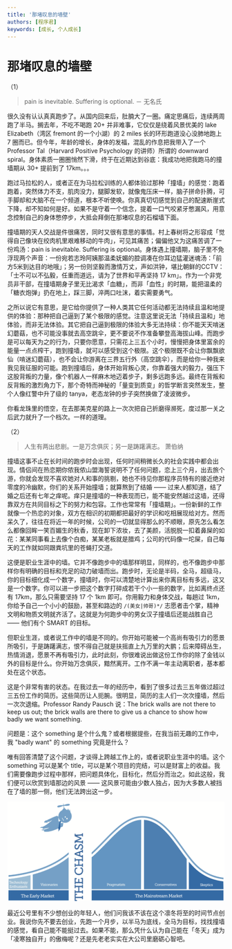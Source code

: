 ```yaml
---
title: '那堵叹息的墙壁'
authors: [程序君]
keywords: [成长, 个人成长]
---
```


# 那堵叹息的墙壁

（1）

> pain is inevitable. Suffering is optional.
> － 无名氏

很久没有认认真真跑步了。从国内回来后，肚腩大了一圈。痛定思痛后，连续两周跑了半马。搁去年，不吃不喝跑 20+ 并非难事，它仅仅是绕着风景优美的 lake Elizabeth（湾区 fremont 的一个小湖）的 2 miles 长的环形跑道没心没肺地跑上 7 圈而已。但今年，年龄的增长，身体的发福，混乱的作息把我带入了一个 Professor Tal（Harvard Positive Psychology 的讲师）所谓的 downward spiral。身体素质一圈圈悄然下滑，终于在近期达到谷底：我成功地把我跑马的撞墙期从 30+ 提前到了 17km。。。

跑过马拉松的人，或者正在为马拉松训练的人都体验过那种「撞墙」的感觉：跑着跑着，突然体力不支，肌肉没力，腿脚发软，就像鬼压床一样，脑子拼命扑腾，可手脚却和大脑不在一个频道，根本不听使唤。你真真切切感觉到自己的配速断崖式下降，却不知如何是好。如果不是守着一个信念，提着一口气咬紧牙憋漏风，用意念控制自己的身体憋停步，大抵会拜倒在那堵叹息的石榴墙下面。

撞墙期的天人交战是件很痛苦，同时又很有意思的事情。村上春树将之形容成「觉得自己像块在绞肉机里艰难移动的牛肉」，可见其痛苦；偏偏他又为这痛苦调了一份鸡汤：pain is inevitable. Suffering is optional。身体遇上撞墙期，脑子里不免浮现两个声音：一份宛若志玲阿姨那温柔妩媚的腔调凑在你耳边猛灌迷魂汤：「前方5米到达目的地哦」；另一份则坚毅而激情万丈，声如洪钟，堪比朝鲜的CCTV：「士不可以不弘毅，任重而道远，请为了世界和平再坚持 17 km」。作为一个非党员非干部，在撞墙期身子里无比渴求「血糖」，而非「血性」的时期，能把温柔的「糖衣炮弹」扔在地上，踩三脚，淬两口吐沫，着实需要勇气。

之所以说它有意思，是它给你提供了一种人类其它任何活动都无法持续且温和地提供的体验：那种把自己逼到了某个极限的感觉。注意这里说无法「持续且温和」地体验，而非无法体验。其它把自己逼到极限的体验大多无法持续：你不能天天啃迷幻蘑菇，也不可能没事就去高空跳伞，更不要说不作准备攀登高海拔山峰。而跑步是可以每天为之的行为，只要你愿意，只需花上三五个小时，慢慢把身体里富余的能量一点点榨干，跑到撞墙，就可以感受到这个极限。这个极限既不会让你飘飘欲仙（啃迷幻蘑菇），也不会让你游离在三界五行外（高空跳伞），而是给你一种我来我见我征服的可能。跑到撞墙后，身体开始背叛心灵，你靠着强大的毅力，强压下这股背叛的力量，像个机器人一样麻木地迈着步子，剩多远跑多远。最终在背叛和反背叛的激烈角力下，那个奇特而神秘的「量变到质变」的哲学断言突然发生，整个人像红警中升了级的 tanya，老态龙钟的步子突然换做了凌波微步。

你看龙珠里的悟空，在去那美克星的路上一次次把自己折磨得濒死，度过那一关之后武力就升了一个档次。一样的道理。

（2）

> 人生有两出悲剧。一是万念俱灰；另一是踌躇满志。
> 萧伯纳

撞墙这事不止在长时间的跑步时会出现，任何时间稍微长久的社会实践中都会出现。情侣间在热恋期你侬我侬山盟海誓说明不了任何问题，恋上三个月，出去旅个游，你就会发现不喜欢她对人和事的挑剔，她也不待见你那程序员特有的接近绝对零度的冷幽默，你们的关系开始撞墙；就算熬到了结婚 —— 过来人都知道，结了婚之后还有七年之痒呢。痒只是撞墙的一种表现而已，能不能安然越过这墙，还得靠双方在共同目标之下的努力和包容。工作也常常有「撞墙期」。一份新鲜的工作就像一个热恋的对象，双方在相识的初期都把最好的学识和吃相展现给对方。然而呆久了，往往在将近一年的时候，公司的一切就显得那么的不顺眼，原先怎么看怎么都像回眸一笑百媚生的秋香，现在卸下浓妆，去了美颜，活脱脱一扣着鼻屎的如花：某某同事看上去像个白痴，某某老板就是腊鸡；公司的代码像一坨屎，自己每天的工作就如同跟粪坑里的苍蝇打交道。

这便是职业生涯中的墙。它并不像跑步中的墙那样明显，同样的，也不像跑步中那样你有明确的目标和充足的动力破墙而出。跑步时，无论是半码，全马，超级马，你的目标细化成一个数字，撞墙时，你可以清楚地计算出来你离目标有多远，这又是一个数字。你可以进一步把这个数字打碎成若干个小一些的数字，比如离终点还有 17km，那么只需要坚持 17 个 1km 即可。你用毅力和身体交战，每趟过 1km，你给予自己一个小小的鼓励，甚至和路边的 ``/(美女|帅哥)*/`` 志愿者击个掌，精神文明和物质文明就齐活了。这就是为何跑步中的男女汉子撞墙后还能战胜自己 —— 他们有个 SMART 的目标。

但职业生涯，或者说工作中的墙是不同的。你开始可能被一个高尚有吸引力的愿景所吸引，于是踌躇满志，恨不得自己就是扶摇直上九万里的大鹏；后来障碍丛生，热情消退，愿景不再有吸引力，此时此刻，你很难说出做这份工作你的除了金钱以外的目标是什么。你开始万念俱灰，黯然离开。工作不满一年主动离职者，基本都处在这个状态。

这是个非常有害的状态。在我过去一年的经历中，看到了很多过去三五年做过超过三五份工作的简历。这些简历让人扼腕。很明显，简历的主人们一次次撞墙，然后一次次退缩。Professor Randy Pausch 说：The brick walls are not there to keep us out; the brick walls are there to give us a chance to show how badly we want something.

问题是：这个 something 是个什么鬼？或者根据提些，在我当前无趣的工作中，我 "badly want" 的 something 究竟是什么？

唯有回答清楚了这个问题，才谈得上跨越工作上的，或者说职业生涯中的墙。这个 something 可以是某个 title，可以是某个项目的完结，可以是财富上的收益。我们需要像跑步过程中那样，把问题具体化，目标化，然后分而治之。如此这般，我们便可以欣赏到墙那边的风景 —— 这风景可能由少数人独占，因为大多数人被挡在了墙的那一侧，他们无法跨出这一步。

![](assets/cross_chasm.png)

​最近公号里有不少想创业的年轻人，他们问我该不该在这个凛冬将至的时间节点创业。我说你先不要去创业，先跑一个月步，以半马为底线，全马为目标，找找撞墙的感觉，看自己能不能挺过去。如果不能，那么凭什么认为自己能在「冬天」成为「凌寒独自开」的傲梅呢？还是先老老实实在大公司里磨砺心智吧。
